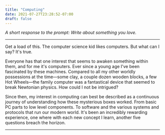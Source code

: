 ```yaml
---
title: "Computing"
date: 2021-07-27T23:28:52-07:00
draft: false
---
```


_A short response to the prompt: Write about something you love._

---

Get a load of this. The computer science kid likes computers. But what can I say? It's true.

Everyone has that one interest that seems to awaken something within them, and for me it's computers. Ever since a young age I've been fascinated by these machines. Compared to all my other worldly possessions at the time—some clay, a couple dozen wooden blocks, a few Hot Wheels—the family computer was a fantastical device that seemed to break Newtonian physics. How could I not be intrigued?

Since then, my interest in computing can best be described as a continuous journey of understanding how these mysterious boxes worked. From basic PC parts to low level components. To software and the various systems and protocols that run our modern world. It's been an incredibly rewarding experience, one where with each new concept I learn, another five questions breach the horizon.

---


